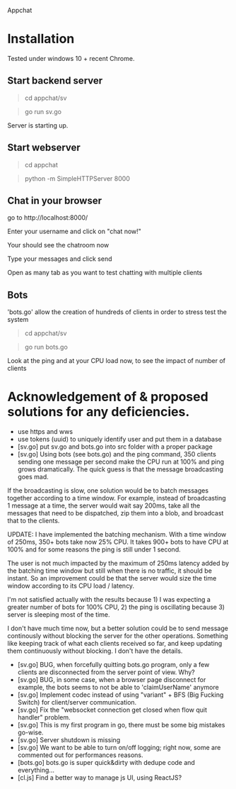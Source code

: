 Appchat

# Installation

Tested under windows 10 + recent Chrome.

## Start backend server

> cd appchat/sv

> go run sv.go

Server is starting up.

## Start webserver

> cd appchat

> python -m SimpleHTTPServer 8000

## Chat in your browser

go to http://localhost:8000/

Enter your username and click on "chat now!"

Your should see the chatroom now

Type your messages and click send

Open as many tab as you want to test chatting with multiple clients

## Bots

'bots.go' allow the creation of hundreds of clients in order to stress test the system

> cd appchat/sv

> go run bots.go

Look at the ping and at your CPU load now, to see the impact of number of clients

# Acknowledgement of & proposed solutions for any deficiencies.

  * use https and wws
  * use tokens (uuid) to uniquely identify user and put them in a database
  * [sv.go] put sv.go and bots.go into src folder with a proper package
  * [sv.go] Using bots (see bots.go) and the ping command, 350 clients sending one message per second make the CPU run at 100% and ping grows dramatically. The quick guess is that the message broadcasting goes mad.

  If the broadcasting is slow, one solution would be to batch messages together according to a time window. For example, instead of broadcasting 1 message at a time, the server would wait say 200ms, take all the messages that need to be dispatched, zip them into a blob, and broadcast that to the clients.

  UPDATE: I have implemented the batching mechanism. With a time window of 250ms, 350+ bots take now 25% CPU. It takes 900+ bots to have CPU at 100% and for some reasons the ping is still under 1 second. 

  The user is not much impacted by the maximum of 250ms latency added by the batching time window but still when there is no traffic, it should be instant. So an improvement could be that the server would size the time window according to its CPU load / latency.

  I'm not satisfied actually with the results because 1) I was expecting a greater number of bots for 100% CPU, 2) the ping is oscillating because 3) server is sleeping most of the time.

  I don't have much time now, but a better solution could be to send message continously without blocking the server for the other operations. Something like keeping track of what each clients received so far, and keep updating them continuously without blocking. I don't have the details.
  * [sv.go] BUG, when forcefully quitting bots.go program, only a few clients are disconnected from the server point of view. Why?
  * [sv.go] BUG, in some case, when a browser page disconnect for example, the bots seems to not be able to 'claimUserName' anymore
  * [sv.go] Implement codec instead of using "variant" + BFS (Big Fucking Switch) for client/server communication.
  * [sv.go] Fix the "websocket connection get closed when flow quit handler" problem.
  * [sv.go] This is my first program in go, there must be some big mistakes go-wise.
  * [sv.go] Server shutdown is missing
  * [sv.go] We want to be able to turn on/off logging; right now, some are commented out for performances reasons.
  * [bots.go] bots.go is super quick&dirty with dedupe code and everything...
  * [cl.js] Find a better way to manage js UI, using ReactJS?